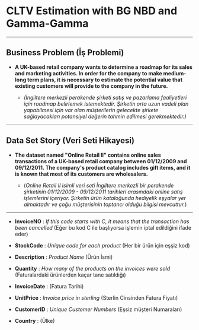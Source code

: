 # CLTV Estimation with BG NBD and Gamma-Gamma
---

## Business Problem (İş Problemi)

- **A UK-based retail company wants to determine a roadmap for its sales and marketing activities. In order for the company to make medium-long term plans, it is necessary to estimate the potential value that existing customers will provide to the company in the future.**

  - *(İngiltere merkezli perakende şirketi satış ve pazarlama faaliyetleri için roadmap belirlemek istemektedir. Şirketin orta uzun vadeli plan yapabilmesi için var olan müşterilerin gelecekte şirkete sağlayacakları potansiyel değerin tahmin edilmesi gerekmektedir.)*

---

## Data Set Story (Veri Seti Hikayesi)

- **The dataset named "Online Retail II" contains online sales transactions of a UK-based retail company between 01/12/2009 and 09/12/2011. The company's product catalog includes gift items, and it is known that most of its customers are wholesalers.**

  - (*Online Retail II isimli veri seti İngiltere merkezli bir perakende şirketinin  01/12/2009 - 09/12/2011 tarihleri arasındaki online satış işlemlerini içeriyor. Şirketin ürün kataloğunda hediyelik eşyalar yer almaktadır ve çoğu müşterisinin toptancı olduğu bilgisi mevcuttur.*)
---
- **InvoiceNO** : *If this code starts with C, it means that the transaction has been cancelled* (Eğer bu kod C ile başlıyorsa işlemin iptal edildiğini ifade eder)

- **StockCode** : *Unique code for each product* (Her bir ürün için eşşiz kod)

- **Description** : *Product Name* (Ürün İsmi)

- **Quantity** : *How many of the products on the invoices were sold* (Faturalardaki ürünlerden kaçar tane satıldığı)

- **InvoiceDate** : (Fatura Tarihi)

- **UnitPrice** : *Invoice price in sterling* (Sterlin Cinsinden Fatura Fiyatı)

- **CustomerID** : *Unique Customer Numbers* (Eşsiz müşteri Numaraları)

- **Country** : (Ülke)
